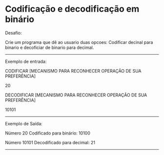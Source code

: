 # Codificação e decodificação em binário

Desafio: 

Crie um programa que dê ao usuario duas opcoes: Codificar decinal para binario e decoficiar de binario para decimal.

---

Exemplo de entrada:

CODIFICAR [MECANISMO PARA RECONHECER OPERAÇÃO DE SUA PREFERÊNCIA]

20

DECODIFICAR [MECANISMO PARA RECONHECER OPERAÇÃO DE SUA PREFERÊNCIA]

10101

---

Exemplo de Saída:

Número 20 Codificado para binário: 10100

Número 10101 Decodificado para decimal: 21

---